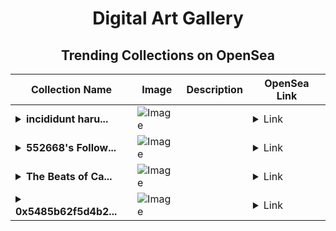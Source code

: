 <div align="center">

# Digital Art Gallery

## Trending Collections on OpenSea

| Collection Name                       | Image                                                                                     | Description                       | OpenSea Link                                                                                          |
|---------------------------------------|-------------------------------------------------------------------------------------------|-----------------------------------|--------------------------------------------------------------------------------------------------------|
| **<details><summary>incididunt haru...</summary>incididunt harum hic</details>** | ![Image](https://i.seadn.io/s/raw/files/7777ca28548942912cc669436864f969.jpg?w=500&auto=format?w=200&auto=format) |  | <details><summary>Link</summary>[incididunt harum hic](https://opensea.io/collection/incididunt-harum-hic)</details> |
| **<details><summary>552668's Follow...</summary>552668's Follower</details>** | ![Image](https://i.seadn.io/s/raw/files/19f9f090920392cc3650cbdf4361755b.png?w=500&auto=format?w=200&auto=format) |  | <details><summary>Link</summary>[552668's Follower](https://opensea.io/collection/552668-s-follower)</details> |
| **<details><summary>The Beats of Ca...</summary>The Beats of Cats</details>** | ![Image](https://i.seadn.io/s/raw/files/72eb500dc02ea5386756d8957a65601c.webp?w=500&auto=format?w=200&auto=format) |  | <details><summary>Link</summary>[The Beats of Cats](https://opensea.io/collection/the-beats-of-cats-4)</details> |
| **<details><summary>0x5485b62f5d4b2...</summary>0x5485b62f5d4b252427409d708c99d4f2479d23e6</details>** | ![Image](https://i.seadn.io/s/raw/files/0fece0a6b2eb375458831919daf08ff5.jpg?w=500&auto=format?w=200&auto=format) |  | <details><summary>Link</summary>[0x5485b62f5d4b252427409d708c99d4f2479d23e6](https://opensea.io/collection/0x5485b62f5d4b252427409d708c99d4f2479d23e6)</details> |

</div>
